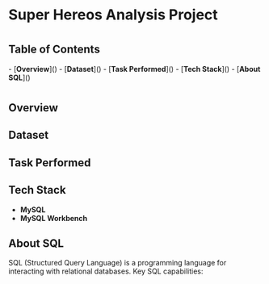 
<h1>Super Hereos Analysis Project</h1>
<h1></h1>

<h2>Table of Contents</h2>
   - [<b>Overview</b>]()
   - [<b>Dataset</b>]()
   - [<b>Task Performed</b>]()
   - [<b>Tech Stack</b>]()
   - [<b>About SQL</b>]()



<h1></h1>


<h2>Overview</h2>


<h2>Dataset</h2>


<h2>Task Performed</h2>


<h2>Tech Stack</h2>
 
  - <b>MySQL</b>
  - <b>MySQL Workbench</b>


<h2>About SQL</h2>

SQL (Structured Query Language) is a programming language for interacting with relational databases. Key SQL capabilities:


